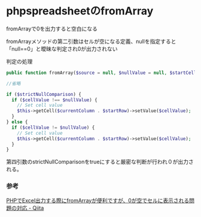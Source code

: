 # phpspreadsheetのfromArray

fromArrayで0を出力すると空白になる

fromArrayメソッドの第二引数はセルが空になる定義、nullを指定すると「null==0」と曖昧な判定され0が出力されない

判定の処理

```php
public function fromArray($source = null, $nullValue = null, $startCell = 'A1', $strictNullComparison = false)

//省略

if ($strictNullComparison) {
  if ($cellValue !== $nullValue) {
    // Set cell value
    $this->getCell($currentColumn . $startRow)->setValue($cellValue); 
  }
} else {
  if ($cellValue != $nullValue) {
    // Set cell value
    $this->getCell($currentColumn . $startRow)->setValue($cellValue); |
  }
}
```

第四引数のstrictNullComparisonをtrueにすると厳密な判断が行われ０が出力される。

### 参考

[PHPでExcel出力する際にfromArrayが便利ですが、0が空でセルに表示される問題の対応 \- Qiita](https://qiita.com/megadreams14/items/c572bd51d38c24af27cc)